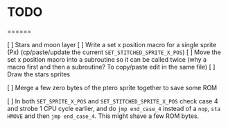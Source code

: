 # TODO
======

[ ] Stars and moon layer
    [ ] Write a set x position macro for a single sprite (Px)
        (cp/paste/update the current `SET_STITCHED_SPRITE_X_POS`)
    [ ] Move the set x position macro into a subroutine
        so it can be called twice (why a macro first and then
        a subroutine? To copy/paste edit in the same file)
    [ ] Draw the stars sprites

[ ] Merge a few zero bytes of the ptero sprite together to
    save some ROM

[ ] In both `SET_SPRITE_X_POS` and `SET_STITCHED_SPRITE_X_POS`
    check case 4 and strobe 1 CPU cycle earlier, and do
    `jmp end_case_4` instead of a `nop`, `sta HMOVE` and 
    then `jmp end_case_4`. This might shave a few ROM bytes.

